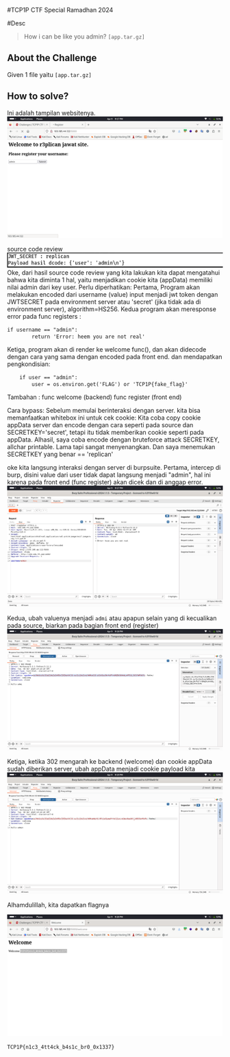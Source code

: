 #TCP1P CTF Special Ramadhan 2024

#Desc
> How i can be like you admin?
`[app.tar.gz]`

## About the Challenge
Given 1 file yaitu `[app.tar.gz]`

## How to solve?
Ini adalah tampilan websitenya.
![img1](img/1.png)

source code review
![img2](img/2.png)
Oke, dari hasil source code review yang kita lakukan kita dapat mengatahui bahwa kita diminta 1 hal, yaitu menjadikan cookie kita (appData) memiliki nilai admin dari key user.
Perlu diperhatikan:
Pertama, Program akan melakukan encoded dari username (value) input menjadi jwt token dengan JWTSECRET pada environment server atau 'secret' (jika tidak ada di environment server), algorithm=HS256.
Kedua program akan meresponse error pada func registers :
```
if username == "admin":
        return 'Error: heem you are not real'
```
Ketiga, program akan di render ke welcome func(), dan akan didecode dengan cara yang sama dengan encoded pada front end. dan mendapatkan pengkondisian:
```
    if user == "admin":
        user = os.environ.get('FLAG') or 'TCP1P{fake_flag}'
```

Tambahan :
func welcome (backend)
func register (front end)

Cara bypass:
Sebelum memulai berinteraksi dengan server. kita bisa memanfaatkan whitebox ini untuk cek cookie:
Kita coba copy cookie appData server dan encode dengan cara seperti pada source dan SECRETKEY='secret', tetapi itu tidak memberikan cookie seperti pada appData.
Alhasil, saya coba encode dengan bruteforce attack SECRETKEY, allchar printable. Lama tapi sangat menyenangkan.
Dan saya menemukan SECRETKEY yang benar == 'replican'

oke kita langsung interaksi dengan server di burpsuite.
Pertama, intercep di burp, disini value dari user tidak dapat langsung menjadi "admin", hal ini karena pada front end (func register) akan dicek dan di anggap error.
![img3](img/3.png)

Kedua, ubah valuenya menjadi `admi` atau apapun selain yang di kecualikan pada source, biarkan pada bagian front end (register)
![img4](img/4.png)

Ketiga, ketika 302 mengarah ke backend (welcome) dan cookie appData sudah diberikan server, ubah appData menjadi cookie payload kita
![img5](img/5.png)


Alhamdulillah, kita dapatkan flagnya

![img6](img/6.png)

```
TCP1P{n1c3_4tt4ck_b4s1c_br0_0x1337}
```
